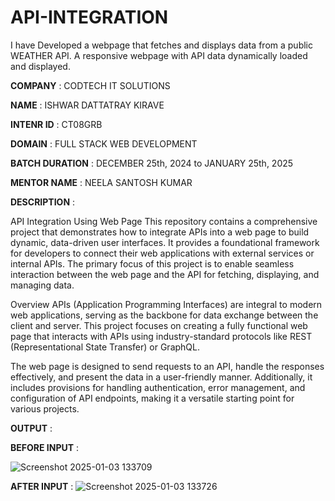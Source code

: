 # API-INTEGRATION
I have Developed a webpage that fetches and displays data from a public WEATHER API.  A responsive webpage with API data dynamically loaded and displayed.

**COMPANY** : CODTECH IT SOLUTIONS

**NAME** : ISHWAR DATTATRAY KIRAVE

**INTENR ID** : CT08GRB

**DOMAIN** : FULL STACK WEB DEVELOPMENT

**BATCH DURATION** : DECEMBER 25th, 2024 to JANUARY 25th, 2025

**MENTOR NAME** : NEELA SANTOSH KUMAR

**DESCRIPTION** :

API Integration Using Web Page
This repository contains a comprehensive project that demonstrates how to integrate APIs into a web page to build dynamic, data-driven user interfaces. It provides a foundational framework for developers to connect their web applications with external services or internal APIs. The primary focus of this project is to enable seamless interaction between the web page and the API for fetching, displaying, and managing data.

Overview
APIs (Application Programming Interfaces) are integral to modern web applications, serving as the backbone for data exchange between the client and server. This project focuses on creating a fully functional web page that interacts with APIs using industry-standard protocols like REST (Representational State Transfer) or GraphQL.

The web page is designed to send requests to an API, handle the responses effectively, and present the data in a user-friendly manner. Additionally, it includes provisions for handling authentication, error management, and configuration of API endpoints, making it a versatile starting point for various projects.

**OUTPUT** :

**BEFORE INPUT** :

![Screenshot 2025-01-03 133709](https://github.com/user-attachments/assets/62132856-1187-4bb9-a1e6-48eb9dfe5f95)

**AFTER INPUT** :
![Screenshot 2025-01-03 133726](https://github.com/user-attachments/assets/57ecbd11-8ab4-4afb-be6c-ed7c1619c463)
